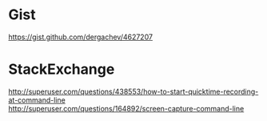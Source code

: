 # Gist
https://gist.github.com/dergachev/4627207

# StackExchange
http://superuser.com/questions/438553/how-to-start-quicktime-recording-at-command-line <br/>
http://superuser.com/questions/164892/screen-capture-command-line
